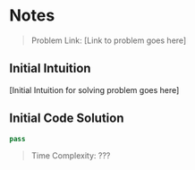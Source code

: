 # Notes

> Problem Link: [Link to problem goes here]

## Initial Intuition
[Initial Intuition for solving problem goes here]

## Initial Code Solution

```Python
pass
```
> Time Complexity: ???
